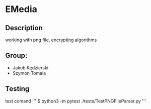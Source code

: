 # EMedia

## Description
working with png file, encrypting algorithms

## Group:
* Jakub Kędzierski
* Szymon Tomala

## Testing
test comand
'''
$ python3 -m pytest ./tests/TestPNGFileParser.py 
'''